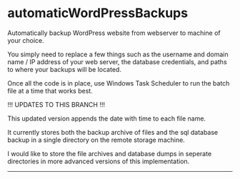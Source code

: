 # automaticWordPressBackups
Automatically backup WordPress website from webserver to machine of your choice. 

You simply need to replace a few things such as the username and domain name / IP address of your web server, the database credentials, and paths to where your backups will be located. 

Once all the code is in place, use Windows Task Scheduler to run the batch file at a time that works best. 

!!! UPDATES TO THIS BRANCH !!!

This updated version appends the date with time to each file name. 

It currently stores both the backup archive of files and the sql database backup in a single directory on the remote storage machine. 

I would like to store the file archives and database dumps in seperate directories in more advanced versions of this implementation. 

-----------------------------------------------
